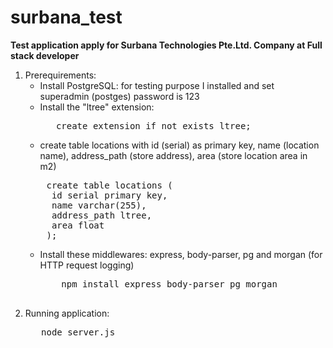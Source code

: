 # surbana_test
<strong>Test application apply for Surbana Technologies Pte.Ltd. Company at Full stack developer</strong>

1. Prerequirements:
   - Install PostgreSQL: for testing purpose I installed and set superadmin (postges) password is 123
   - Install the "ltree" extension:
     <pre>
        create extension if not exists ltree;
     </pre>
   - create table locations with id (serial) as primary key, name (location name), address_path (store address), area (store location area in m2)
   <pre>
       create table locations (
       	id serial primary key,
       	name varchar(255),
       	address_path ltree,
       	area float
       );
   </pre>
   - Install these middlewares: express, body-parser, pg and morgan (for HTTP request logging)
      <pre>
         npm install express body-parser pg morgan
      </pre>
2. Running application:
   <pre>
      node server.js
   </pre>
